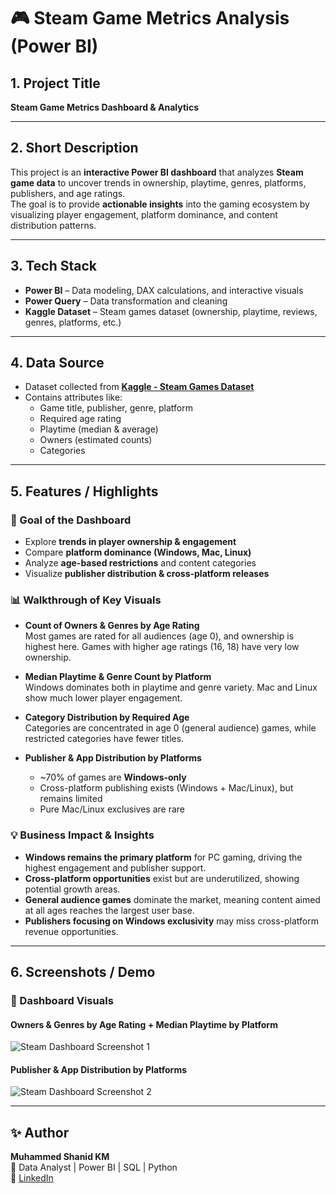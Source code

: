 # 🎮 Steam Game Metrics Analysis (Power BI)

## 1. Project Title  
**Steam Game Metrics Dashboard & Analytics**

---

## 2. Short Description  
This project is an **interactive Power BI dashboard** that analyzes **Steam game data** to uncover trends in ownership, playtime, genres, platforms, publishers, and age ratings.  
The goal is to provide **actionable insights** into the gaming ecosystem by visualizing player engagement, platform dominance, and content distribution patterns.  

---

## 3. Tech Stack  
- **Power BI** – Data modeling, DAX calculations, and interactive visuals  
- **Power Query** – Data transformation and cleaning  
- **Kaggle Dataset** – Steam games dataset (ownership, playtime, reviews, genres, platforms, etc.)  

---

## 4. Data Source  
- Dataset collected from **[Kaggle - Steam Games Dataset](https://www.kaggle.com/)**  
- Contains attributes like:  
  - Game title, publisher, genre, platform  
  - Required age rating  
  - Playtime (median & average)  
  - Owners (estimated counts)  
  - Categories  

---

## 5. Features / Highlights  

### 🎯 Goal of the Dashboard  
- Explore **trends in player ownership & engagement**  
- Compare **platform dominance (Windows, Mac, Linux)**  
- Analyze **age-based restrictions** and content categories  
- Visualize **publisher distribution & cross-platform releases**  

### 📊 Walkthrough of Key Visuals  
- **Count of Owners & Genres by Age Rating**  
  Most games are rated for all audiences (age 0), and ownership is highest here. Games with higher age ratings (16, 18) have very low ownership.  

- **Median Playtime & Genre Count by Platform**  
  Windows dominates both in playtime and genre variety. Mac and Linux show much lower player engagement.  

- **Category Distribution by Required Age**  
  Categories are concentrated in age 0 (general audience) games, while restricted categories have fewer titles.  

- **Publisher & App Distribution by Platforms**  
  - ~70% of games are **Windows-only**  
  - Cross-platform publishing exists (Windows + Mac/Linux), but remains limited  
  - Pure Mac/Linux exclusives are rare  

### 💡 Business Impact & Insights  
- **Windows remains the primary platform** for PC gaming, driving the highest engagement and publisher support.  
- **Cross-platform opportunities** exist but are underutilized, showing potential growth areas.  
- **General audience games** dominate the market, meaning content aimed at all ages reaches the largest user base.  
- **Publishers focusing on Windows exclusivity** may miss cross-platform revenue opportunities.  

---

## 6. Screenshots / Demo  

### 📌 Dashboard Visuals  

#### Owners & Genres by Age Rating + Median Playtime by Platform  
![Steam Dashboard Screenshot 1](Steam_project_1.png)  

#### Publisher & App Distribution by Platforms  
![Steam Dashboard Screenshot 2](Steam_project_2.png)  

---

## ✨ Author  
**Muhammed Shanid KM**  
📍 Data Analyst | Power BI | SQL | Python  
🔗 [LinkedIn](https://www.linkedin.com/in/muhammed-shanid-965866303)  
